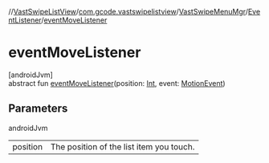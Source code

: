 //[VastSwipeListView](../../../../index.md)/[com.gcode.vastswipelistview](../../index.md)/[VastSwipeMenuMgr](../index.md)/[EventListener](index.md)/[eventMoveListener](event-move-listener.md)

# eventMoveListener

[androidJvm]\
abstract fun [eventMoveListener](event-move-listener.md)(position: [Int](https://kotlinlang.org/api/latest/jvm/stdlib/kotlin/-int/index.html), event: [MotionEvent](https://developer.android.com/reference/kotlin/android/view/MotionEvent.html))

## Parameters

androidJvm

| | |
|---|---|
| position | The position of the list item you touch. |
